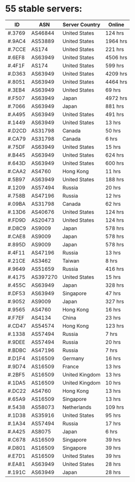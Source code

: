 # 55 stable servers:

| ID | ASN | Server Country | Online |
| ------ | ------ | ------ | ------ |
| #.3769 | AS46844 | United States | 124 hrs |
| #.9AC4 | AS53889 | United States | 1964 hrs |
| #.7CCE | AS174 | United States | 221 hrs |
| #.6EF8 | AS63949 | United States | 4506 hrs |
| #.4F1F | AS174 | United States | 599 hrs |
| #.D363 | AS63949 | United States | 4209 hrs |
| #.8051 | AS63949 | United States | 4464 hrs |
| #.3EB4 | AS63949 | United States | 69 hrs |
| #.F507 | AS63949 | Japan | 4972 hrs |
| #.7066 | AS63949 | Japan | 881 hrs |
| #.A495 | AS63949 | United States | 491 hrs |
| #.1449 | AS63949 | United States | 13 hrs |
| #.D2CD | AS31798 | Canada | 50 hrs |
| #.CA79 | AS31798 | Canada | 6 hrs |
| #.75DF | AS63949 | United States | 15 hrs |
| #.B445 | AS63949 | United States | 624 hrs |
| #.643D | AS63949 | United States | 600 hrs |
| #.CAA2 | AS4760 | Hong Kong | 11 hrs |
| #.5B97 | AS63949 | United States | 188 hrs |
| #.1209 | AS57494 | Russia | 20 hrs |
| #.758B | AS47196 | Russia | 12 hrs |
| #.09BA | AS31798 | Canada | 62 hrs |
| #.13D6 | AS40676 | United States | 124 hrs |
| #.FD9D | AS20473 | United States | 124 hrs |
| #.D8C9 | AS9009 | Japan | 578 hrs |
| #.CAE8 | AS9009 | Japan | 578 hrs |
| #.895D | AS9009 | Japan | 578 hrs |
| #.4F11 | AS47196 | Russia | 13 hrs |
| #.21CE | AS3462 | Taiwan | 8 hrs |
| #.9649 | AS51659 | Russia | 416 hrs |
| #.4175 | AS397270 | United States | 15 hrs |
| #.455C | AS63949 | Japan | 328 hrs |
| #.DF53 | AS63949 | Singapore | 47 hrs |
| #.9052 | AS9009 | Japan | 327 hrs |
| #.9565 | AS4760 | Hong Kong | 16 hrs |
| #.F7EF | AS4134 | China | 23 hrs |
| #.CD47 | AS54574 | Hong Kong | 123 hrs |
| #.1338 | AS57494 | Russia | 7 hrs |
| #.9DEE | AS57494 | Russia | 20 hrs |
| #.BDBC | AS47196 | Russia | 7 hrs |
| #.D1F4 | AS16509 | Germany | 16 hrs |
| #.9D74 | AS16509 | France | 13 hrs |
| #.2BF5 | AS16509 | United Kingdom | 13 hrs |
| #.1DA5 | AS16509 | United Kingdom | 10 hrs |
| #.DC22 | AS4760 | Hong Kong | 13 hrs |
| #.65A9 | AS16509 | Singapore | 13 hrs |
| #.5438 | AS58073 | Netherlands | 109 hrs |
| #.1D38 | AS35916 | United States | 95 hrs |
| #.1A34 | AS57494 | Russia | 17 hrs |
| #.A425 | AS8075 | Japan | 6 hrs |
| #.C678 | AS16509 | Singapore | 39 hrs |
| #.D801 | AS16509 | Singapore | 39 hrs |
| #.E7D1 | AS16509 | United States | 39 hrs |
| #.EA81 | AS63949 | United States | 28 hrs |
| #.191C | AS63949 | Japan | 28 hrs |

